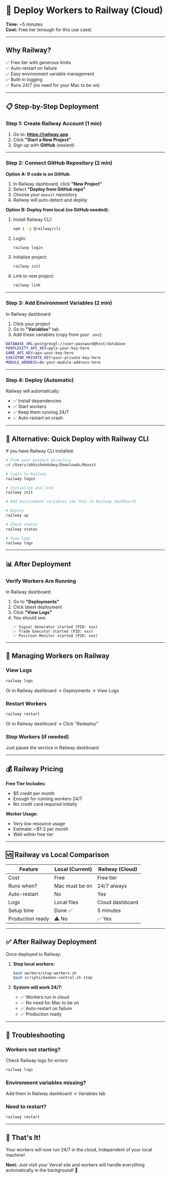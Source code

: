 # 🚀 Deploy Workers to Railway (Cloud)

**Time:** ~5 minutes  
**Cost:** Free tier (enough for this use case)

---

## Why Railway?

✅ Free tier with generous limits  
✅ Auto-restart on failure  
✅ Easy environment variable management  
✅ Built-in logging  
✅ Runs 24/7 (no need for your Mac to be on)  

---

## 📋 Step-by-Step Deployment

### **Step 1: Create Railway Account (1 min)**

1. Go to: **https://railway.app**
2. Click **"Start a New Project"**
3. Sign up with **GitHub** (easiest)

---

### **Step 2: Connect GitHub Repository (2 min)**

**Option A: If code is on GitHub:**
1. In Railway dashboard, click **"New Project"**
2. Select **"Deploy from GitHub repo"**
3. Choose your `maxxit` repository
4. Railway will auto-detect and deploy

**Option B: Deploy from local (no GitHub needed):**
1. Install Railway CLI:
   ```bash
   npm i -g @railway/cli
   ```

2. Login:
   ```bash
   railway login
   ```

3. Initialize project:
   ```bash
   railway init
   ```

4. Link to new project:
   ```bash
   railway link
   ```

---

### **Step 3: Add Environment Variables (2 min)**

In Railway dashboard:
1. Click your project
2. Go to **"Variables"** tab
3. Add these variables (copy from your `.env`):

```bash
DATABASE_URL=postgresql://user:password@host/database
PERPLEXITY_API_KEY=pplx-your-key-here
GAME_API_KEY=apx-your-key-here
EXECUTOR_PRIVATE_KEY=your-private-key-here
MODULE_ADDRESS=0x-your-module-address-here
```

---

### **Step 4: Deploy (Automatic)**

Railway will automatically:
- ✅ Install dependencies
- ✅ Start workers
- ✅ Keep them running 24/7
- ✅ Auto-restart on crash

---

## 🎯 Alternative: Quick Deploy with Railway CLI

If you have Railway CLI installed:

```bash
# From your project directory
cd /Users/abhishekdubey/Downloads/Maxxit

# Login to Railway
railway login

# Initialize and link
railway init

# Add environment variables (do this in Railway dashboard)

# Deploy
railway up

# Check status
railway status

# View logs
railway logs
```

---

## 📊 After Deployment

### **Verify Workers Are Running**

In Railway dashboard:
1. Go to **"Deployments"**
2. Click latest deployment
3. Click **"View Logs"**
4. You should see:
   ```
   ✅ Signal Generator started (PID: xxx)
   ✅ Trade Executor started (PID: xxx)
   ✅ Position Monitor started (PID: xxx)
   ```

---

## 🔧 Managing Workers on Railway

### View Logs
```bash
railway logs
```

Or in Railway dashboard → Deployments → View Logs

### Restart Workers
```bash
railway restart
```

Or in Railway dashboard → Click "Redeploy"

### Stop Workers (if needed)
Just pause the service in Railway dashboard

---

## 💰 Railway Pricing

**Free Tier Includes:**
- $5 credit per month
- Enough for running workers 24/7
- No credit card required initially

**Worker Usage:**
- Very low resource usage
- Estimate: ~$1-2 per month
- Well within free tier

---

## 🆚 Railway vs Local Comparison

| Feature | Local (Current) | Railway (Cloud) |
|---------|----------------|-----------------|
| Cost | Free | Free tier |
| Runs when? | Mac must be on | 24/7 always |
| Auto-restart | No | Yes |
| Logs | Local files | Cloud dashboard |
| Setup time | Done ✅ | 5 minutes |
| Production ready | ⚠️ No | ✅ Yes |

---

## ✅ After Railway Deployment

Once deployed to Railway:

1. **Stop local workers:**
   ```bash
   bash workers/stop-workers.sh
   bash scripts/daemon-control.sh stop
   ```

2. **System will work 24/7:**
   - ✅ Workers run in cloud
   - ✅ No need for Mac to be on
   - ✅ Auto-restart on failure
   - ✅ Production ready

---

## 🚨 Troubleshooting

### Workers not starting?
Check Railway logs for errors:
```bash
railway logs
```

### Environment variables missing?
Add them in Railway dashboard → Variables tab

### Need to restart?
```bash
railway restart
```

---

## 🎉 That's It!

Your workers will now run 24/7 in the cloud, independent of your local machine!

**Next:** Just visit your Vercel site and workers will handle everything automatically in the background! 🚀

